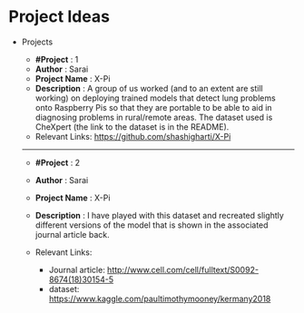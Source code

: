# Project Ideas  #

- Projects
  - **#Project**     : 1
  - **Author**       : Sarai
  - **Project Name** : X-Pi
  - **Description**  : A group of us worked (and to an extent are still working) on deploying trained models that detect lung problems onto Raspberry Pis so that they are portable to be able to aid in diagnosing problems in rural/remote areas.  The dataset used is CheXpert (the link to the dataset is in the README).                   
  - Relevant Links: https://github.com/shashigharti/X-Pi 
  
  
  <hr/>

  - **#Project**     : 2
  - **Author**       : Sarai
  - **Project Name** : X-Pi
  - **Description**  : I have played with this dataset and recreated slightly different versions of the model that is shown in the associated journal article back.                  

  - Relevant Links: 
    - Journal article: http://www.cell.com/cell/fulltext/S0092-8674(18)30154-5
    - dataset:  https://www.kaggle.com/paultimothymooney/kermany2018


